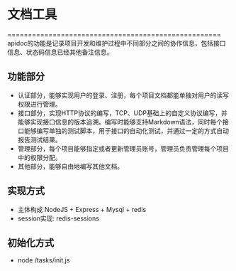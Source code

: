 # 文档工具
====================================================  
apidoc的功能是记录项目开发和维护过程中不同部分之间的协作信息，包括接口信息、状态码信息已经其他备注信息。

## 功能部分
* 认证部分，能够实现用户的登录、注册，每个项目文档都能单独对用户的读写权限进行管理。
* 接口部分，实现HTTP协议的编写，TCP、UDP基础上的自定义协议编写，并能够实现接口信息的版本追溯。编写时能够支持Markdown语法，同时每个接口能够编写单独的测试脚本，用于接口的自动化测试，并通过一定的方式自动报告测试结果。
* 管理部分，每个项目能够指定或者更新管理员账号，管理员负责管理每个项目中的权限分配。
* 其他部分，能够自由地编写其他文档。

## 实现方式
* 主体构成 NodeJS + Express + Mysql + redis
* session实现: redis-sessions

## 初始化方式
* node /tasks/init.js